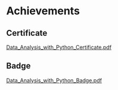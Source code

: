 

# Achievements
## Certificate
[Data_Analysis_with_Python_Certificate.pdf](https://prod-files-secure.s3.us-west-2.amazonaws.com/03e82b26-cccb-4906-bb56-adabcbdc0655/1aa3a050-2338-4a85-85d5-899bad17a31c/Data_Analysis_with_Python_Certificate.pdf?X-Amz-Algorithm=AWS4-HMAC-SHA256&X-Amz-Content-Sha256=UNSIGNED-PAYLOAD&X-Amz-Credential=ASIAZI2LB466S4NP2QMO%2F20250207%2Fus-west-2%2Fs3%2Faws4_request&X-Amz-Date=20250207T161815Z&X-Amz-Expires=3600&X-Amz-Security-Token=IQoJb3JpZ2luX2VjEGAaCXVzLXdlc3QtMiJHMEUCIQDrCtKjrUv2m0Hmp8MISfBrFD0y%2Fb0Ew4iC7tSqcnzHpwIgPQpQ4ihpYI7pQCPX40to22zxkA6SiBAGY62vpW7xBYkq%2FwMIeRAAGgw2Mzc0MjMxODM4MDUiDA69L%2BPOqUq0IlYp1SrcAyaw3ooRj1IzfF9TUAznbgRGe4xgMEEq2ZijlfWzhu%2F2atEy0sOrUIhf0jRjTUQ%2FPB1f%2BUynz8xYjzrNdcNDM6lI3OPI%2BSqOQLnV91mr4vLzNGJ2vuMW%2Fdi0bRezty7KTi4TEDRB31EC4mWbMOEXm5iECXJmIfZv%2BAMQf%2BSLdt5yxWCzHpsc1LT8S%2FU5h0Vzme1yTdRHx8LCoxRj8RWri4kyvgBtbItMxmMrnk11%2FERh%2FEkShZiM4uOXcLYXzxNVzzp1dIJu5ii9mWvDnoPzQ%2FW5gEfHZg7ZKWdrGXvZBC7TGDBjVK3HtqEqcTly8F5lPefC7FmXZcRRzBvwVxC659Pqo0gRCEeqR%2FhVjhI4PgbNmjqO9Tm1oSRikP1JRa2mb03QpVBG6tYtmamg4bF8u9Nt6cc3MK5yap7wM8R2bJXK7KQY9%2FGSK5o3g%2BxgOj3agU8Cnz%2B2XJwwiUnI35UVIIeBwHeRqumHaQpjQCarX8jwN%2Bo9wbwQ0oAebVI8of1%2BlF7SEk5koU1kWw%2BWyp1IRGfcVQuSUByVRz2zX%2Bazu6SDhKnMNFUviANfiOhnr2Gnt%2B0vL%2Bh98WjdmVc69ru0xWKcI1tRX%2BYvcjev1ZAF3%2FOGMAO%2BkWKWcosdC1NOMPvfmL0GOqUB%2Fp7fVR%2FDX2TPg6goTYFB0o6MHPfpNeIG%2Frozn2%2FHFu8BlerisrRyvT1B4QUTx6vWd2iVo7yuM0ZS6SMzPeLzSI0CfYsa95CNnbpEVQigvULm5RsPAQqWGCWtR2gcMVUqRr0Xr%2B4FLO7XmAVHnIsh1R7B57J2eodzS4LbY7qDv5M1TEthTVZ9rHk43M%2FAcETv9uLKwPFnXOP0g18mhFpgkIXKVG71&X-Amz-Signature=8a98ab6bfc217370a8c2eed5b5f4d032dbf5c8c27d1b96d9f6e900fdb39eff8c&X-Amz-SignedHeaders=host&x-id=GetObject)
## Badge
[Data_Analysis_with_Python_Badge.pdf](https://prod-files-secure.s3.us-west-2.amazonaws.com/03e82b26-cccb-4906-bb56-adabcbdc0655/4fa9bcf8-b584-40dd-8775-c0bfadf6a6f0/Data_Analysis_with_Python_Badge.pdf?X-Amz-Algorithm=AWS4-HMAC-SHA256&X-Amz-Content-Sha256=UNSIGNED-PAYLOAD&X-Amz-Credential=ASIAZI2LB466S4NP2QMO%2F20250207%2Fus-west-2%2Fs3%2Faws4_request&X-Amz-Date=20250207T161815Z&X-Amz-Expires=3600&X-Amz-Security-Token=IQoJb3JpZ2luX2VjEGAaCXVzLXdlc3QtMiJHMEUCIQDrCtKjrUv2m0Hmp8MISfBrFD0y%2Fb0Ew4iC7tSqcnzHpwIgPQpQ4ihpYI7pQCPX40to22zxkA6SiBAGY62vpW7xBYkq%2FwMIeRAAGgw2Mzc0MjMxODM4MDUiDA69L%2BPOqUq0IlYp1SrcAyaw3ooRj1IzfF9TUAznbgRGe4xgMEEq2ZijlfWzhu%2F2atEy0sOrUIhf0jRjTUQ%2FPB1f%2BUynz8xYjzrNdcNDM6lI3OPI%2BSqOQLnV91mr4vLzNGJ2vuMW%2Fdi0bRezty7KTi4TEDRB31EC4mWbMOEXm5iECXJmIfZv%2BAMQf%2BSLdt5yxWCzHpsc1LT8S%2FU5h0Vzme1yTdRHx8LCoxRj8RWri4kyvgBtbItMxmMrnk11%2FERh%2FEkShZiM4uOXcLYXzxNVzzp1dIJu5ii9mWvDnoPzQ%2FW5gEfHZg7ZKWdrGXvZBC7TGDBjVK3HtqEqcTly8F5lPefC7FmXZcRRzBvwVxC659Pqo0gRCEeqR%2FhVjhI4PgbNmjqO9Tm1oSRikP1JRa2mb03QpVBG6tYtmamg4bF8u9Nt6cc3MK5yap7wM8R2bJXK7KQY9%2FGSK5o3g%2BxgOj3agU8Cnz%2B2XJwwiUnI35UVIIeBwHeRqumHaQpjQCarX8jwN%2Bo9wbwQ0oAebVI8of1%2BlF7SEk5koU1kWw%2BWyp1IRGfcVQuSUByVRz2zX%2Bazu6SDhKnMNFUviANfiOhnr2Gnt%2B0vL%2Bh98WjdmVc69ru0xWKcI1tRX%2BYvcjev1ZAF3%2FOGMAO%2BkWKWcosdC1NOMPvfmL0GOqUB%2Fp7fVR%2FDX2TPg6goTYFB0o6MHPfpNeIG%2Frozn2%2FHFu8BlerisrRyvT1B4QUTx6vWd2iVo7yuM0ZS6SMzPeLzSI0CfYsa95CNnbpEVQigvULm5RsPAQqWGCWtR2gcMVUqRr0Xr%2B4FLO7XmAVHnIsh1R7B57J2eodzS4LbY7qDv5M1TEthTVZ9rHk43M%2FAcETv9uLKwPFnXOP0g18mhFpgkIXKVG71&X-Amz-Signature=55dc450a473d46357e29b3f70bbc6c9ec97a15053b6a7eed2272c236e682fdcb&X-Amz-SignedHeaders=host&x-id=GetObject)
